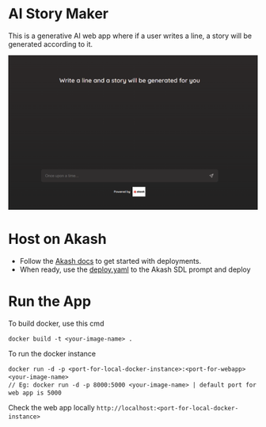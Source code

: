 # AI Story Maker
This is a generative AI web app where if a user writes a line, a story will be generated according to it.

![alt text](https://github.com/AllenStar-dev/story_maker/blob/main/src/static/web-app-preview.png)

# Host on Akash 
* Follow the [Akash docs](https://akash.network/docs/deployments/cloudmos-deploy/) to get started with deployments.
* When ready, use the [deploy.yaml](https://github.com/AllenStar-dev/story_maker/blob/main/deploy.yaml) to the Akash SDL prompt and deploy

# Run the App
To build docker, use this cmd
```
docker build -t <your-image-name> . 
```

To run the docker instance
```
docker run -d -p <port-for-local-docker-instance>:<port-for-webapp> <your-image-name>
// Eg: docker run -d -p 8000:5000 <your-image-name> | default port for web app is 5000
```

Check the web app locally
`http://localhost:<port-for-local-docker-instance>`
